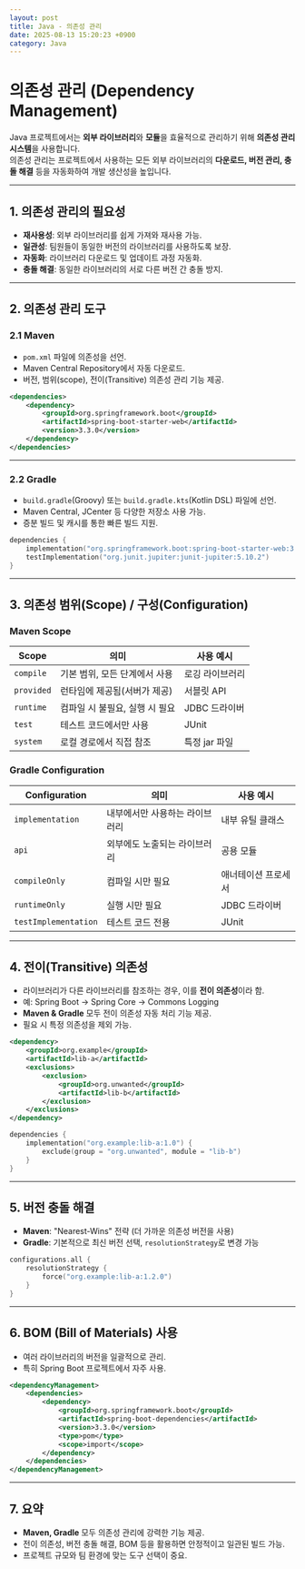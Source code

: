 ```yaml
---
layout: post
title: Java - 의존성 관리
date: 2025-08-13 15:20:23 +0900
category: Java
---
```

# 의존성 관리 (Dependency Management)

Java 프로젝트에서는 **외부 라이브러리**와 **모듈**을 효율적으로 관리하기 위해 **의존성 관리 시스템**을 사용합니다.  
의존성 관리는 프로젝트에서 사용하는 모든 외부 라이브러리의 **다운로드, 버전 관리, 충돌 해결** 등을 자동화하여 개발 생산성을 높입니다.

---

## 1. 의존성 관리의 필요성
- **재사용성**: 외부 라이브러리를 쉽게 가져와 재사용 가능.
- **일관성**: 팀원들이 동일한 버전의 라이브러리를 사용하도록 보장.
- **자동화**: 라이브러리 다운로드 및 업데이트 과정 자동화.
- **충돌 해결**: 동일한 라이브러리의 서로 다른 버전 간 충돌 방지.

---

## 2. 의존성 관리 도구

### 2.1 Maven
- `pom.xml` 파일에 의존성을 선언.
- Maven Central Repository에서 자동 다운로드.
- 버전, 범위(scope), 전이(Transitive) 의존성 관리 기능 제공.
```xml
<dependencies>
    <dependency>
        <groupId>org.springframework.boot</groupId>
        <artifactId>spring-boot-starter-web</artifactId>
        <version>3.3.0</version>
    </dependency>
</dependencies>
```

---

### 2.2 Gradle
- `build.gradle`(Groovy) 또는 `build.gradle.kts`(Kotlin DSL) 파일에 선언.
- Maven Central, JCenter 등 다양한 저장소 사용 가능.
- 증분 빌드 및 캐시를 통한 빠른 빌드 지원.
```kotlin
dependencies {
    implementation("org.springframework.boot:spring-boot-starter-web:3.3.0")
    testImplementation("org.junit.jupiter:junit-jupiter:5.10.2")
}
```

---

## 3. 의존성 범위(Scope) / 구성(Configuration)

### Maven Scope
| Scope | 의미 | 사용 예시 |
|-------|------|----------|
| `compile` | 기본 범위, 모든 단계에서 사용 | 로깅 라이브러리 |
| `provided` | 런타임에 제공됨(서버가 제공) | 서블릿 API |
| `runtime` | 컴파일 시 불필요, 실행 시 필요 | JDBC 드라이버 |
| `test` | 테스트 코드에서만 사용 | JUnit |
| `system` | 로컬 경로에서 직접 참조 | 특정 jar 파일 |

### Gradle Configuration
| Configuration | 의미 | 사용 예시 |
|---------------|------|----------|
| `implementation` | 내부에서만 사용하는 라이브러리 | 내부 유틸 클래스 |
| `api` | 외부에도 노출되는 라이브러리 | 공용 모듈 |
| `compileOnly` | 컴파일 시만 필요 | 애너테이션 프로세서 |
| `runtimeOnly` | 실행 시만 필요 | JDBC 드라이버 |
| `testImplementation` | 테스트 코드 전용 | JUnit |

---

## 4. 전이(Transitive) 의존성
- 라이브러리가 다른 라이브러리를 참조하는 경우, 이를 **전이 의존성**이라 함.
- 예: Spring Boot → Spring Core → Commons Logging
- **Maven & Gradle** 모두 전이 의존성 자동 처리 기능 제공.
- 필요 시 특정 의존성을 제외 가능.
```xml
<dependency>
    <groupId>org.example</groupId>
    <artifactId>lib-a</artifactId>
    <exclusions>
        <exclusion>
            <groupId>org.unwanted</groupId>
            <artifactId>lib-b</artifactId>
        </exclusion>
    </exclusions>
</dependency>
```
```kotlin
dependencies {
    implementation("org.example:lib-a:1.0") {
        exclude(group = "org.unwanted", module = "lib-b")
    }
}
```

---

## 5. 버전 충돌 해결
- **Maven**: "Nearest-Wins" 전략 (더 가까운 의존성 버전을 사용)
- **Gradle**: 기본적으로 최신 버전 선택, `resolutionStrategy`로 변경 가능
```kotlin
configurations.all {
    resolutionStrategy {
        force("org.example:lib-a:1.2.0")
    }
}
```

---

## 6. BOM (Bill of Materials) 사용
- 여러 라이브러리의 버전을 일괄적으로 관리.
- 특히 Spring Boot 프로젝트에서 자주 사용.
```xml
<dependencyManagement>
    <dependencies>
        <dependency>
            <groupId>org.springframework.boot</groupId>
            <artifactId>spring-boot-dependencies</artifactId>
            <version>3.3.0</version>
            <type>pom</type>
            <scope>import</scope>
        </dependency>
    </dependencies>
</dependencyManagement>
```

---

## 7. 요약
- **Maven, Gradle** 모두 의존성 관리에 강력한 기능 제공.
- 전이 의존성, 버전 충돌 해결, BOM 등을 활용하면 안정적이고 일관된 빌드 가능.
- 프로젝트 규모와 팀 환경에 맞는 도구 선택이 중요.